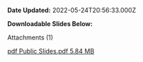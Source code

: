 **Date Updated:** 2022-05-24T20:56:33.000Z
  
  
**Downloadable Slides Below:** 

Attachments (1)

[ pdf Public Slides.pdf 5.84 MB ](/helpdesk/attachments/48228035527) 